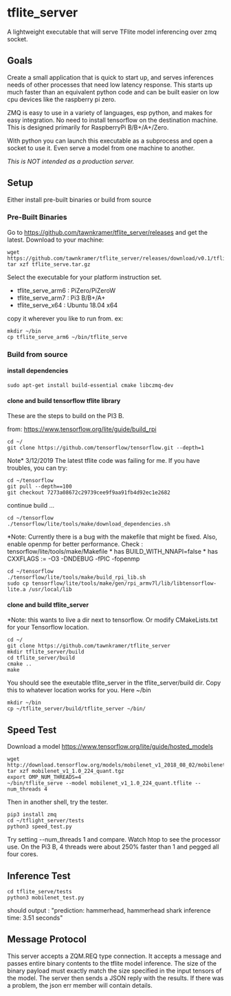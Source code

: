 # tflite_server #

A lightweight executable that will serve TFlite model inferencing over zmq socket. 

## Goals ##

Create a small application that is quick to start up, and serves inferences needs of other processes that need low latency response. This starts up much faster than an equivalent python code and can be built easier on low cpu devices like the raspberry pi zero.

ZMQ is easy to use in a variety of languages, esp python, and makes for easy integration. No need to install tensorflow on the destination machine. This is designed primarily for RaspberryPi B/B+/A+/Zero.

With python you can launch this executable as a subprocess and open a socket to use it. Even serve a model from one machine to another.

*This is NOT intended as a production server.* 

## Setup ##

Either install pre-built binaries or build from source

### Pre-Built Binaries ###

Go to https://github.com/tawnkramer/tflite_server/releases and get the latest. Download to your machine:
```
wget https://github.com/tawnkramer/tflite_server/releases/download/v0.1/tflite_serve.tar.gz
tar xzf tflite_serve.tar.gz
```
Select the executable for your platform instruction set. 
* tflite_serve_arm6 : PiZero/PiZeroW
* tflite_serve_arm7 : Pi3 B/B+/A+
* tflite_serve_x64 : Ubuntu 18.04 x64

copy it wherever you like to run from. ex:
```
mkdir ~/bin
cp tflite_serve_arm6 ~/bin/tflite_serve
```

### Build from source ###

#### install dependencies ####

```
sudo apt-get install build-essential cmake libczmq-dev
```

#### clone and build tensorflow tflite library ####

These are the steps to build on the PI3 B.

from: https://www.tensorflow.org/lite/guide/build_rpi
```
cd ~/
git clone https://github.com/tensorflow/tensorflow.git --depth=1
```

Note* 3/12/2019 The latest tflite code was failing for me. If you have troubles, you can try:
```
cd ~/tensorflow
git pull --depth==100
git checkout 7273a08672c29739cee9f9aa91fb4d92ec1e2682
```

continue build ...
```
cd ~/tensorflow
./tensorflow/lite/tools/make/download_dependencies.sh
```

*Note: Currently there is a bug with the makefile that might be fixed. Also, enable openmp for better performance. Check :
    tensorflow/lite/tools/make/Makefile 
    * has BUILD_WITH_NNAPI=false
    * has CXXFLAGS := -O3 -DNDEBUG -fPIC -fopenmp


```
cd ~/tensorflow
./tensorflow/lite/tools/make/build_rpi_lib.sh
sudo cp tensorflow/lite/tools/make/gen/rpi_armv7l/lib/libtensorflow-lite.a /usr/local/lib
```


#### clone and build tflite_server ####

*Note: this wants to live a dir next to tensorflow. Or modify CMakeLists.txt for your Tensorflow location.
```
cd ~/
git clone https://github.com/tawnkramer/tflite_server
mkdir tflite_server/build
cd tflite_server/build
cmake ..
make
```
You should see the exeutable tflite_server in the tflite_server/build dir. Copy this to whatever location works for you. Here ~/bin
```
mkdir ~/bin
cp ~/tflite_server/build/tflite_server ~/bin/
```

## Speed Test ##

Download a model https://www.tensorflow.org/lite/guide/hosted_models
```
wget http://download.tensorflow.org/models/mobilenet_v1_2018_08_02/mobilenet_v1_1.0_224_quant.tgz
tar xzf mobilenet_v1_1.0_224_quant.tgz
export OMP_NUM_THREADS=4
~/bin/tflite_serve --model mobilenet_v1_1.0_224_quant.tflite --num_threads 4
```

Then in another shell, try the tester.

```
pip3 install zmq
cd ~/tflight_server/tests
python3 speed_test.py
```

Try setting --num_threads 1 and compare. Watch htop to see the processor use. On the Pi3 B, 4 threads were about 250% faster than 1 and pegged all four cores.

## Inference Test ##

```
cd tflite_serve/tests
python3 mobilenet_test.py
```

should output : "prediction: hammerhead, hammerhead shark inference time: 3.51 seconds"

## Message Protocol ##

This server accepts a ZQM.REQ type connection. It accepts a message and passes entire binary contents to the tflite model inference. The size of the binary payload must exactly match the size specified in the input tensors of the model. The server then sends a JSON reply with the results. If there was a problem, the json err member will contain details.
